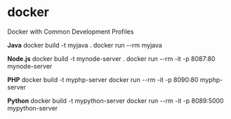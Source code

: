 # docker
Docker with Common Development Profiles

**Java**
docker build -t myjava .
docker run --rm myjava

**Node.js**
docker build -t mynode-server .
docker run --rm -it -p 8087:80 mynode-server

**PHP**
docker build -t myphp-server
docker run --rm -it -p 8090:80 myphp-server

**Python**
docker build -t mypython-server
docker run --rm -it -p 8089:5000 mypython-server
